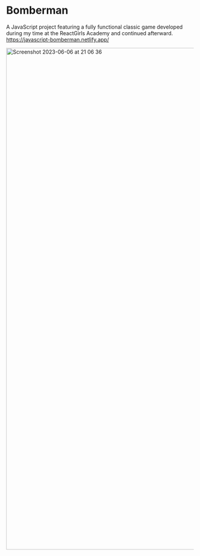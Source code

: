 # Bomberman

A JavaScript project featuring a fully functional classic game developed during my time at the ReactGirls Academy and continued afterward.
https://javascript-bomberman.netlify.app/

<img width="1347" alt="Screenshot 2023-06-06 at 21 06 36" src="https://github.com/Mczella/Bomberman/assets/117475536/138885f6-655c-4f40-9c5c-e4ffdfcdaf2c">
